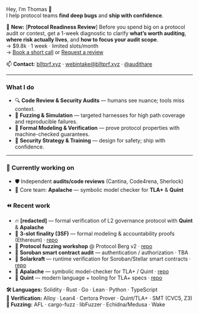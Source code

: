 Hey, I’m Thomas 👋  
I help protocol teams **find deep bugs** and **ship with confidence**.

🧾 **New:** [**Protocol Readiness Review**]
Before you spend big on a protocol audit or contest, get a 1-week diagnostic to clarify **what’s worth auditing**, **where risk actually lives**, and **how to focus your audit scope**.  
→ $9.8k · 1 week · limited slots/month  
→ [Book a short call](https://calendly.com/thpani/30min) or [Request a review](https://tally.so/r/3xgaWJ)

📫 **Contact:** [blltprf.xyz](https://blltprf.xyz) · webintake@blltprf.xyz · [@audithare](https://t.me/audithare)

---

### What I do
- 🔍 **Code Review & Security Audits** — humans see nuance; tools miss context.  
- 🧪 **Fuzzing & Simulation** — targeted harnesses for high path coverage and reproducible failures.  
- 📐 **Formal Modeling & Verification** — prove protocol properties with machine-checked guarantees.  
- 🧭 **Security Strategy & Training** — design for safety; ship with confidence.

---

### 🚂 Currently working on
- 🛡️ Independent **audits/code reviews** (Cantina, Code4rena, Sherlock)  
- 💙 Core team: **Apalache** — symbolic model checker for **TLA+** & **Quint**

### ⏪ Recent work
- 🔥 **[redacted]** — formal verification of L2 governance protocol with **Quint** & **Apalache**
- 🍩 **3-slot finality (3SF)** — formal modeling & accountability proofs (Ethereum) · [repo](https://github.com/freespek/ssf-mc)  
- 🧪 **Protocol fuzzing workshop** @ Protocol Berg v2 · [repo](https://github.com/thpani/fuzz-pb25)  
- 🚢 **Soroban smart contract audit** — authentication / authorization · TBA  
- 🌟 **Solarkraft** — runtime verification for Soroban/Stellar smart contracts · [repo](https://github.com/freespek/solarkraft)  
- 🎠 **Apalache** — symbolic model-checker for TLA+ / Quint · [repo](https://github.com/apalache-mc/apalache)  
- 🍭 **Quint** — modern language + tooling for TLA+ specs · [repo](https://github.com/informalsystems/quint)

**🛠️ Languages:** Solidity · Rust · Go · Lean · Python · TypeScript  
**📐 Verification:** Alloy · Lean4 · Certora Prover · Quint/TLA+ · SMT (CVC5, Z3)  
**🧪 Fuzzing:** AFL · cargo-fuzz · libFuzzer · Echidna/Medusa · Wake
